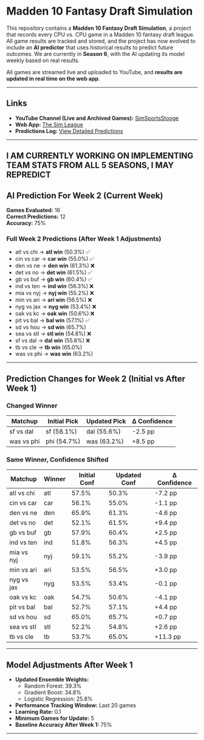 # Madden 10 Fantasy Draft Simulation

This repository contains a **Madden 10 Fantasy Draft Simulation**, a project that records every CPU vs. CPU game in a Madden 10 fantasy draft league. All game results are tracked and stored, and the project has now evolved to include an **AI predictor** that uses historical results to predict future outcomes. We are currently in **Season 6**, with the AI updating its model weekly based on real results.

All games are streamed live and uploaded to YouTube, and **results are updated in real time on the web app**.

---

## Links

- **YouTube Channel (Live and Archived Games):** [SimSportsStooge](https://www.youtube.com/@simsportsstooge/streams)  
- **Web App:** [The Sim League](https://thesimleague.web.app/)  
- **Predictions Log:** [View Detailed Predictions](https://github.com/corbinc1998/Madden10PredictionModel/blob/master/PredictionsLog.md)

---

## I AM CURRENTLY WORKING ON IMPLEMENTING TEAM STATS FROM ALL 5 SEASONS, I MAY REPREDICT

## AI Prediction For Week 2 (Current Week)

**Games Evaluated:** 16  
**Correct Predictions:** 12  
**Accuracy:** 75%  

### Full Week 2 Predictions (After Week 1 Adjustments)

- atl vs chi → **atl win** (50.3%)  ✅
- cin vs car → **car win** (55.0%)  ✅
- den vs ne → **den win** (61.3%)  ❌
- det vs no → **det win** (61.5%)  ✅
- gb vs buf → **gb win** (60.4%)  ✅
- ind vs ten → **ind win** (56.3%)  ❌
- mia vs nyj → **nyj win** (55.2%)  ❌
- min vs ari → **ari win** (56.5%)  ❌
- nyg vs jax → **nyg win** (53.4%)  ❌
- oak vs kc → **oak win** (50.6%)  ❌
- pit vs bal → **bal win** (57.1%)  ✅
- sd vs hou → **sd win** (65.7%)  
- sea vs stl → **stl win** (54.8%)  ❌
- sf vs dal → **dal win** (55.6%)  ❌
- tb vs cle → **tb win** (65.0%)  
- was vs phi → **was win** (63.2%)  

---

## Prediction Changes for Week 2 (Initial vs After Week 1)

### Changed Winner
| Matchup | Initial Pick | Updated Pick | Δ Confidence |
|---|---|---|---|
| sf vs dal | sf (58.1%) | dal (55.6%) | -2.5 pp |
| was vs phi | phi (54.7%) | was (63.2%) | +8.5 pp |


### Same Winner, Confidence Shifted
| Matchup | Winner | Initial Conf | Updated Conf | Δ Confidence |
|---|---|---|---|---|
| atl vs chi | atl | 57.5% | 50.3% | -7.2 pp |
| cin vs car | car | 56.1% | 55.0% | -1.1 pp |
| den vs ne | den | 65.9% | 61.3% | -4.6 pp |
| det vs no | det | 52.1% | 61.5% | +9.4 pp |
| gb vs buf | gb | 57.9% | 60.4% | +2.5 pp |
| ind vs ten | ind | 51.8% | 56.3% | +4.5 pp |
| mia vs nyj | nyj | 59.1% | 55.2% | -3.9 pp |
| min vs ari | ari | 53.5% | 56.5% | +3.0 pp |
| nyg vs jax | nyg | 53.5% | 53.4% | -0.1 pp |
| oak vs kc | oak | 54.7% | 50.6% | -4.1 pp |
| pit vs bal | bal | 52.7% | 57.1% | +4.4 pp |
| sd vs hou | sd | 65.0% | 65.7% | +0.7 pp |
| sea vs stl | stl | 52.2% | 54.8% | +2.6 pp |
| tb vs cle | tb | 53.7% | 65.0% | +11.3 pp |



---

## Model Adjustments After Week 1
- **Updated Ensemble Weights:**
  - Random Forest: 39.3%
  - Gradient Boost: 34.8%
  - Logistic Regression: 25.8%
- **Performance Tracking Window:** Last 20 games
- **Learning Rate:** 0.1
- **Minimum Games for Update:** 5
- **Baseline Accuracy After Week 1:** 75%

---

